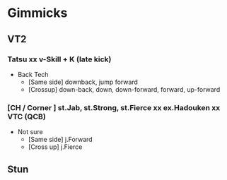 # Gimmicks #

## VT2

### Tatsu xx v-Skill + K (late kick) ###

- Back Tech
  - [Same side] downback, jump forward
  - [Crossup] down-back, down, down-forward, forward, up-forward

### [CH / Corner ] st.Jab, st.Strong, st.Fierce xx ex.Hadouken xx VTC (QCB)

- Not sure
  - [Same side] j.Forward
  - [Cross up] j.Fierce
  

## Stun ##

## 

